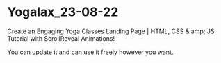 # Yogalax_23-08-22
Create an Engaging Yoga Classes Landing Page | HTML, CSS & amp; 
JS Tutorial with ScrollReveal Animations!


You can update it and can use it freely however you want.